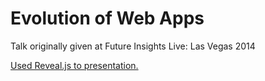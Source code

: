 # Evolution of Web Apps

Talk originally given at Future Insights Live: Las Vegas 2014

[Used Reveal.js to presentation.](https://github.com/hakimel/reveal.js/)
